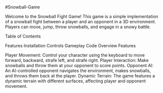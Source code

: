#Snowball-Game

Welcome to the Snowball Fight Game! This game is a simple implementation of a snowball fight between a player and an opponent in a 3D environment. Players can move, jump, throw snowballs, and engage in a snowy battle.

Table of Contents

Features
Installation
Controls
Gameplay
Code Overview
Features

Player Movement: Control your character using the keyboard to move forward, backward, strafe left, and strafe right.
Player Interaction: Make snowballs and throw them at your opponent to score points.
Opponent AI: An AI-controlled opponent navigates the environment, makes snowballs, and throws them back at the player.
Dynamic Terrain: The game features a dynamic terrain with different surfaces, affecting player and opponent movement.
